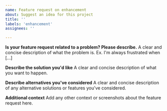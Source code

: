 ```yaml
---
name: Feature request on enhancement
about: Suggest an idea for this project
title: ''
labels: 'enhancement'
assignees: ''

---
```


<!--
  - Use English language !
  - If you have a question or need assistance, use https://stackoverflow.com/questions/ask?tags=vue3-sfc-loader instead.
-->


**Is your feature request related to a problem? Please describe.**
A clear and concise description of what the problem is. Ex. I'm always frustrated when [...]

**Describe the solution you'd like**
A clear and concise description of what you want to happen.

**Describe alternatives you've considered**
A clear and concise description of any alternative solutions or features you've considered.

**Additional context**
Add any other context or screenshots about the feature request here.
